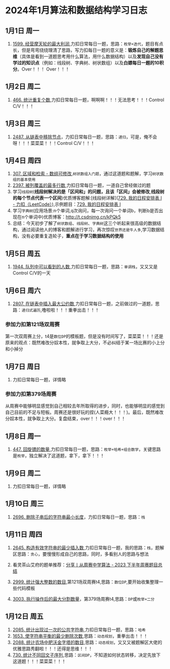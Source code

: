 # 2024年1月算法和数据结构学习日志

## 1月1日 周一

1. [1599. 经营摩天轮的最大利润](https://leetcode.cn/problems/maximum-profit-of-operating-a-centennial-wheel/),力扣日常每日一题，思路：`枚举+迭代`，题目有点长，但是弯弯绕绕理清了思路，写力扣每日一题的意义是：**锻炼自己的解题思维**（具体是看到一道题思考用什么算法，用什么数据结构）以及**发现自己没有学过的知识点**（例如：线段树、字典树、树状数组）以及**白嫖每日一题的10积分**。Over！！！ Over！！！

## 1月2日 周二

1. [466. 统计重复个数](https://leetcode.cn/problems/count-the-repetitions/),力扣日常每日一题，啊啊啊！！！无法思考！！！Control C/V！！！

## 1月3日 周三

1. [2487. 从链表中移除节点](https://leetcode.cn/problems/remove-nodes-from-linked-list/)，力扣日常每日一题，思路：`递归`，可是，俺不会呀！！！菜菜菜！！！Control C/V！！！

## 1月4日 周四

1. [307. 区域和检索 - 数组可修改](https://leetcode.cn/problems/range-sum-query-mutable/),`树状数组入门题`，通过这道题和题解，学习`树状数组的基本使用`
2. [2397. 被列覆盖的最多行数](https://leetcode.cn/problems/maximum-rows-covered-by-columns/),力扣日常每日一题，一道自己曾经做过的题
3. 学习`线段树`(**线段树解决的是「区间和」的问题，且该「区间」会被修改**,**线段树的每个节点代表一个区间**)优质博客题解:[线段树详解]([729. 我的日程安排表 I - 力扣（LeetCode）](https://leetcode.cn/problems/my-calendar-i/solutions/1646079/by-lfool-xvpv/)),示例题目：[729. 我的日程安排表 I](https://leetcode.cn/problems/my-calendar-i/)
4. 学习`字典树`(应用场景:n个单词,q次询问，每一次询问一个单词b，判断b是否出现在n个单词中)优质博客：http://t.csdnimg.cn/kPQk5
5. 总结：今天初步了解了`树状数组`、`线段树`、`字典树`这三个听起来很高级的数据结构，通过阅读他人的博客和题解进行学习，再次惊叹`世界还是牛人多`,学习数据结构，没有必要重复造轮子，**重点在于学习数据结构的使用**

## 1月5日 周五

1. [1944. 队列中可以看到的人数](https://leetcode.cn/problems/number-of-visible-people-in-a-queue/),力扣日常每日一题，思路：`单调栈`，又又又是Control C/V的一天

## 1月6日 周六

1. [2807. 在链表中插入最大公约数](https://leetcode.cn/problems/insert-greatest-common-divisors-in-linked-list/),力扣日常每日一题，之前做过的一道题，思路：`递归式遍历`,噜啦啦！！！重拳出击！！！

### 参加力扣第121场双周赛

第一次双周赛上分，t4是`数位DP`的模板题，但是没有时间写了，菜菜菜！！！还是原来的观点：既然难改分奴本性，就争取上大分，不必纠结于某一场比赛的小上分和小掉分

## 1月7日 周日

1. 力扣日常每日一题，详情略

### 参加力扣第379场周赛

从周赛中能够明显感觉到自己相较去年所取得的进步，同时，也能够明显的感觉到自己目前的不足与短板。周赛还是很好玩的捏(人菜瘾大！！！)。最后，既然难改分奴本性，就争取上大分。复盘结束，over！！！over！！！

## 1月8日 周一

1. [447. 回旋镖的数量](https://leetcode.cn/problems/number-of-boomerangs/),力扣日常每日一题，思路：`枚举+哈希+组合数学`，关键思路是`枚举`，独立解决了这道题，拿下，拿下！！！

## 1月9日 周二

1. 力扣日常每日一题，详情略

## 1月10日 周三

1. [2696. 删除子串后的字符串最小长度](https://leetcode.cn/problems/minimum-string-length-after-removing-substrings/)，力扣日常每日一题，思路：`栈`

## 1月11日 周四

1. [2645. 构造有效字符串的最少插入数](https://leetcode.cn/problems/minimum-additions-to-make-valid-string/),力扣日常每日一题，我的思路：`栈`，题解区思路：`贪心`，要慢慢形成自己的思路，同时，多看别人的思路与想法

2. 看灵茶山艾府的题单推荐：[分享丨从周赛中学算法 - 2023 下半年周赛题目总结](https://leetcode.cn/circle/discuss/lUu0KB/)

3. [2999. 统计强大整数的数目](https://leetcode.cn/problems/count-the-number-of-powerful-integers/),第121场双周赛t4,思路：`数位DP`,要开始收集整理一些代码模板

4. [3003. 执行操作后的最大分割数量](https://leetcode.cn/problems/maximize-the-number-of-partitions-after-operations/)，第379场周赛t4,思路：`DP`或`枚举+二分`

## 1月12日 周五

1. [2085. 统计出现过一次的公共字符串](https://leetcode.cn/problems/count-common-words-with-one-occurrence/),力扣日常每日一题，思路：`哈希`
1. [1653. 使字符串平衡的最少删除次数](https://leetcode.cn/problems/minimum-deletions-to-make-string-balanced/),思路：`动态规划`，重拳出击！！！
1. [2088. 统计农场中肥沃金字塔的数目](https://leetcode.cn/problems/count-fertile-pyramids-in-a-land/),思路：`动态规划`，又又又被题解区大佬的优雅思路秀翻啦！！！还得是思维！！！
1. [730. 统计不同回文子序列](https://leetcode.cn/problems/count-different-palindromic-subsequences/),思路：`区间DP`，不知道如何状态转移，决定先放下这道题！！！菜菜菜！！！

